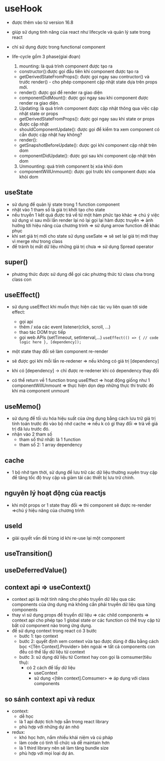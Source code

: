 # useHook

- được thêm vào từ version 16.8
- giúp sử dụng tính năng của react như lifecycle và quản lý sate trong react
- chỉ sử dụng được trong functional component
- life-cycle gồm 3 phase(giai đoạn)

  1. mounting: là quá trình component được tạo ra

  - constructor():được gọi đầu tiên khi component được tạo ra
  - getDerivedStateFromProps(): được gọi ngay sau contructor() và trước render() - cho phép component cập nhật state dựa trên props mới.
  - render(): được gọi để render ra giao diện
  - componentDidMount(): được gọi ngay sau khi component được render ra giao diện.

  2. Updating: là quá trình component được cập nhật thông qua việc cập nhật state or props

  - getDerivedStateFromProps(): được gọi ngay sau khi state or props được cập nhật
  - shouldComponentUpdate(): được gọi để kiểm tra xem component có cần được cập nhật hay không?
  - render():
  - getSnapshotBeforeUpdate(): được gọi khi component cập nhật trên dom
  - componentDidUpdate(): được gọi sau khi component cập nhật trên dom

  3. Unmounting: quá trình component bị xóa khỏi dom

  - componentWillUnmount(): được gọi trước khi component được xóa khỏi dom

## useState

- sử dụng để quản lý state trong 1 function component
- nhật vào 1 tham số là giá trị khởi tạo cho state
- nếu truyền 1 kết quả được trả về từ một hàm phức tạo khác => chú ý việc sử dụng vì sau mỗi lần render lại nó lại gọi lại hàm được truyền => ảnh hưởng tới hiệu năng của chương trình => sử dụng arrow function để khác phục
- khi set giá trị mới cho state sử dụng useSate => sẽ set lại giá trị mới thay vì merge như trong class
- để tránh bị mất dữ liệu những giá trị chưa => sử dụng Spread operator

## super()

- phương thức được sử dụng để gọi các phương thức từ class cha trong class con

## useEffect()

- sử dụng useEffect khi muốn thực hiện các tác vụ liên quan tới side effect:

  - gọi api
  - thêm / xóa các event listener(click, scroll, ...)
  - thao tác DOM trực tiếp
  - gọi web APIs (setTimeout, setInterval,...)
    `useEffect(() => {
        // code logic here
}, [dependency]);`

- một state thay đổi sẽ làm component re-render
- sẽ được gọi khi mỗi lần re-redener => nếu không có giá trị [dependency]
- khi có [dependency] -> chỉ được re-redener khi có dependency thay đổi
- có thể return về 1 function trong useEffect => hoạt động giống như 1 componentWillUnmount => thực hiện dọn dẹp những thực thi trước đó khi mà component unmount

## useMemo()

- sử dụng để tối ưu hóa hiệu suất của ứng dụng bằng cách lưu trữ giá trị tính toán trước đó vào bộ nhớ cache => nếu k có gì thay đổi => trả về giá trị đã lưu trước đó.
- nhận vào 2 tham số
  - tham số thứ nhất: là 1 function
  - tham số 2: 1 array dependency

## cache

- 1 bộ nhớ tạm thời, sử dụng để lưu trữ các dữ liệu thường xuyên truy cập để tăng tốc độ truy cập và giảm tải các thiết bị lưu trữ chính.

## nguyên lý hoạt động của reactjs

- khi một props or 1 state thay đổi => thì component sẽ được re-render =>chú ý hiệu năng của chương trình

## useId
- giải quyết vấn đề trùng id khi re-use lại một component
## useTransition()
## useDeferredValue()

## context api => useContext() 
- context api là một tính năng cho phéo truyền dữ liệu qua các components của ứng dụng mà không cần phải truyền dữ liệu qua từng components
- thay vì sử dụng props để truyển dữ liệu => các child components => context api cho phép tạo 1 global state or các function có thể truy cập từ bất cứ component nào trong ứng dụng.
- để sử dụng context trong react có 3 bước 
  - bước 1: tạo context
  - bước 2: quyết định xem context vừa tạo được dùng ở đâu bằng cách bọc <[Tên Context].Provider> bên ngoài => tất cả components con đều có thể lấy dữ liệu từ context
  - bước 3: sử dụng dữ liệu từ Context hay con gọi là comsumer(tiêu thụ):
    - có 2 cách để lấy dữ liệu
      - useContext
      - sử dụng <[tên context].Comsumer> => áp dụng với class components
## so sánh context api và redux
- context:
  - dễ học
  - là 1 api được tích hợp sẵn trong react library
  - phù hợp với những dự án nhỏ
- redux: 
  - khó học hơn, nắm nhiều khái niệm và cú pháp 
  - làm code có tính tổ chức và dễ maintain hơn
  - là 1 third library nên sẽ làm tăng bundle size
  - phù hợp với mọi loại dự án.

